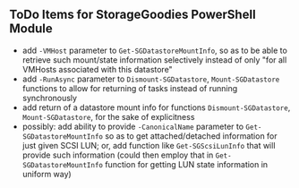 ## ToDo Items for StorageGoodies PowerShell Module
- add `-VMHost` parameter to `Get-SGDatastoreMountInfo`, so as to be able to retrieve such mount/state information selectively instead of only "for all VMHosts associated with this datastore"
- add `-RunAsync` parameter to `Dismount-SGDatastore`, `Mount-SGDatastore` functions to allow for returning of tasks instead of running synchronously
- add return of a datastore mount info for functions `Dismount-SGDatastore`, `Mount-SGDatastore`, for the sake of explicitness
- possibly: add ability to provide `-CanonicalName` parameter to `Get-SGDatastoreMountInfo` so as to get attached/detached information for just given SCSI LUN; or, add function like `Get-SGScsiLunInfo` that will provide such information (could then employ that in `Get-SGDatastoreMountInfo` function for getting LUN state information in uniform way)
